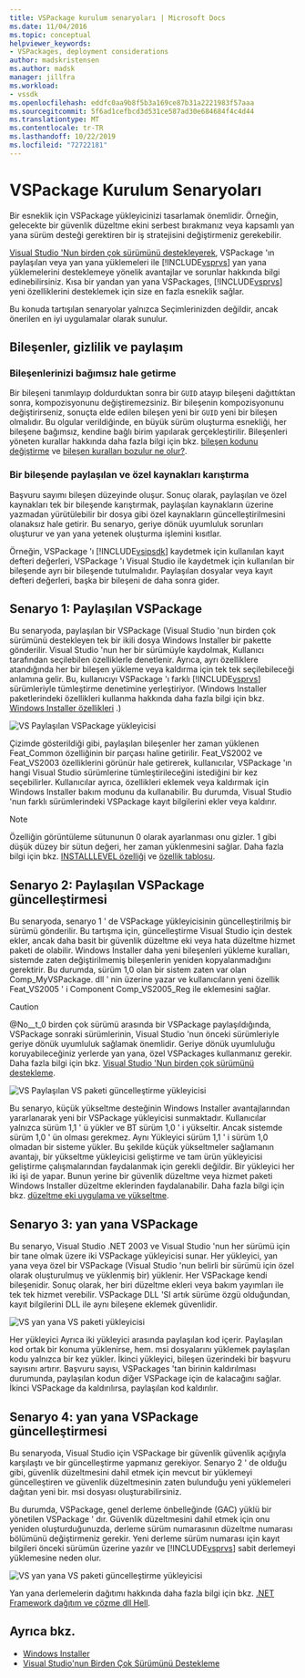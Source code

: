 ```yaml
---
title: VSPackage kurulum senaryoları | Microsoft Docs
ms.date: 11/04/2016
ms.topic: conceptual
helpviewer_keywords:
- VSPackages, deployment considerations
author: madskristensen
ms.author: madsk
manager: jillfra
ms.workload:
- vssdk
ms.openlocfilehash: eddfc0aa9b8f5b3a169ce87b31a2221983f57aaa
ms.sourcegitcommit: 5f6ad1cefbcd3d531ce587ad30e684684f4c4d44
ms.translationtype: MT
ms.contentlocale: tr-TR
ms.lasthandoff: 10/22/2019
ms.locfileid: "72722181"
---
```

# <a name="vspackage-setup-scenarios"></a>VSPackage Kurulum Senaryoları

Bir esneklik için VSPackage yükleyicinizi tasarlamak önemlidir. Örneğin, gelecekte bir güvenlik düzeltme ekini serbest bırakmanız veya kapsamlı yan yana sürüm desteği gerektiren bir iş stratejisini değiştirmeniz gerekebilir.

[Visual Studio 'Nun birden çok sürümünü destekleyerek](../../extensibility/supporting-multiple-versions-of-visual-studio.md), VSPackage 'ın paylaşılan veya yan yana yüklemeleri ile [!INCLUDE[vsprvs](../../code-quality/includes/vsprvs_md.md)] yan yana yüklemelerini desteklemeye yönelik avantajlar ve sorunlar hakkında bilgi edinebilirsiniz. Kısa bir yandan yan yana VSPackages, [!INCLUDE[vsprvs](../../code-quality/includes/vsprvs_md.md)] yeni özelliklerini desteklemek için size en fazla esneklik sağlar.

Bu konuda tartışılan senaryolar yalnızca Seçimlerinizden değildir, ancak önerilen en iyi uygulamalar olarak sunulur.

## <a name="components-privacy-and-sharing"></a>Bileşenler, gizlilik ve paylaşım

### <a name="make-your-components-independent"></a>Bileşenlerinizi bağımsız hale getirme

Bir bileşeni tanımlayıp doldurduktan sonra bir `GUID` atayıp bileşeni dağıttıktan sonra, kompozisyonunu değiştiremezsiniz. Bir bileşenin kompozisyonunu değiştirirseniz, sonuçta elde edilen bileşen yeni bir `GUID` yeni bir bileşen olmalıdır. Bu olgular verildiğinde, en büyük sürüm oluşturma esnekliği, her bileşene bağımsız, kendine bağlı birim yapılarak gerçekleştirilir. Bileşenleri yöneten kurallar hakkında daha fazla bilgi için bkz. [bileşen kodunu değiştirme](/windows/desktop/Msi/changing-the-component-code) ve [bileşen kuralları bozulur ne olur?](/windows/desktop/Msi/what-happens-if-the-component-rules-are-broken).

### <a name="do-not-mix-shared-and-private-resources-in-a-component"></a>Bir bileşende paylaşılan ve özel kaynakları karıştırma

Başvuru sayımı bileşen düzeyinde oluşur. Sonuç olarak, paylaşılan ve özel kaynakları tek bir bileşende karıştırmak, paylaşılan kaynakların üzerine yazmadan yürütülebilir bir dosya gibi özel kaynakların güncelleştirilmesini olanaksız hale getirir. Bu senaryo, geriye dönük uyumluluk sorunları oluşturur ve yan yana yetenek oluşturma işlemini kısıtlar.

Örneğin, VSPackage 'ı [!INCLUDE[vsipsdk](../../extensibility/includes/vsipsdk_md.md)] kaydetmek için kullanılan kayıt defteri değerleri, VSPackage 'ı Visual Studio ile kaydetmek için kullanılan bir bileşende ayrı bir bileşende tutulmalıdır. Paylaşılan dosyalar veya kayıt defteri değerleri, başka bir bileşeni de daha sonra gider.

## <a name="scenario-1-shared-vspackage"></a>Senaryo 1: Paylaşılan VSPackage

Bu senaryoda, paylaşılan bir VSPackage (Visual Studio 'nun birden çok sürümünü destekleyen tek bir ikili dosya Windows Installer bir pakette gönderilir. Visual Studio 'nun her bir sürümüyle kaydolmak, Kullanıcı tarafından seçilebilen özelliklerle denetlenir. Ayrıca, ayrı özelliklere atandığında her bir bileşen yükleme veya kaldırma için tek tek seçilebileceği anlamına gelir. Bu, kullanıcıyı VSPackage 'ı farklı [!INCLUDE[vsprvs](../../code-quality/includes/vsprvs_md.md)] sürümleriyle tümleştirme denetimine yerleştiriyor. (Windows Installer paketlerindeki özellikleri kullanma hakkında daha fazla bilgi için bkz. [Windows Installer özellikleri](/windows/desktop/Msi/windows-installer-features) .)

![VS Paylaşılan VSPackage yükleyicisi](../../extensibility/internals/media/vs_sharedpackage.gif "VS_SharedPackage")

Çizimde gösterildiği gibi, paylaşılan bileşenler her zaman yüklenen Feat_Common özelliğinin bir parçası haline getirilir. Feat_VS2002 ve Feat_VS2003 özelliklerini görünür hale getirerek, kullanıcılar, VSPackage 'ın hangi Visual Studio sürümlerine tümleştirileceğini istediğini bir kez seçebilirler. Kullanıcılar ayrıca, özellikleri eklemek veya kaldırmak için Windows Installer bakım modunu da kullanabilir. Bu durumda, Visual Studio 'nun farklı sürümlerindeki VSPackage kayıt bilgilerini ekler veya kaldırır.

> [!NOTE]
> Özelliğin görüntüleme sütununun 0 olarak ayarlanması onu gizler. 1 gibi düşük düzey bir sütun değeri, her zaman yüklenmesini sağlar. Daha fazla bilgi için bkz. [INSTALLLEVEL özelliği](/windows/desktop/Msi/installlevel) ve [özellik tablosu](/windows/desktop/Msi/feature-table).

## <a name="scenario-2-shared-vspackage-update"></a>Senaryo 2: Paylaşılan VSPackage güncelleştirmesi

Bu senaryoda, senaryo 1 ' de VSPackage yükleyicisinin güncelleştirilmiş bir sürümü gönderilir. Bu tartışma için, güncelleştirme Visual Studio için destek ekler, ancak daha basit bir güvenlik düzeltme eki veya hata düzeltme hizmet paketi de olabilir. Windows Installer daha yeni bileşenleri yükleme kuralları, sistemde zaten değiştirilmemiş bileşenlerin yeniden kopyalanmadığını gerektirir. Bu durumda, sürüm 1,0 olan bir sistem zaten var olan Comp_MyVSPackage. dll ' nin üzerine yazar ve kullanıcıların yeni özellik Feat_VS2005 ' i Component Comp_VS2005_Reg ile eklemesini sağlar.

> [!CAUTION]
> @No__t_0 birden çok sürümü arasında bir VSPackage paylaşıldığında, VSPackage sonraki sürümlerinin, Visual Studio 'nun önceki sürümleriyle geriye dönük uyumluluk sağlamak önemlidir. Geriye dönük uyumluluğu koruyabileceğiniz yerlerde yan yana, özel VSPackages kullanmanız gerekir. Daha fazla bilgi için bkz. [Visual Studio 'Nun birden çok sürümünü destekleme](../../extensibility/supporting-multiple-versions-of-visual-studio.md).

![VS Paylaşılan VS paketi güncelleştirme yükleyicisi](../../extensibility/internals/media/vs_sharedpackageupdate.gif "VS_SharedPackageUpdate")

Bu senaryo, küçük yükseltme desteğinin Windows Installer avantajlarından yararlanarak yeni bir VSPackage yükleyicisi sunmaktadır. Kullanıcılar yalnızca sürüm 1,1 ' ü yükler ve BT sürüm 1,0 ' i yükseltir. Ancak sistemde sürüm 1,0 ' ün olması gerekmez. Aynı Yükleyici sürüm 1,1 ' i sürüm 1,0 olmadan bir sisteme yükler. Bu şekilde küçük yükseltmeler sağlamanın avantajı, bir yükseltme yükleyicisi geliştirme ve tam ürün yükleyicisi geliştirme çalışmalarından faydalanmak için gerekli değildir. Bir yükleyici her iki işi de yapar. Bunun yerine bir güvenlik düzeltme veya hizmet paketi Windows Installer düzeltme eklerinden faydalanabilir. Daha fazla bilgi için bkz. [düzeltme eki uygulama ve yükseltme](/windows/desktop/Msi/patching-and-upgrades).

## <a name="scenario-3-side-by-side-vspackage"></a>Senaryo 3: yan yana VSPackage

Bu senaryo, Visual Studio .NET 2003 ve Visual Studio 'nun her sürümü için bir tane olmak üzere iki VSPackage yükleyicisi sunar. Her yükleyici, yan yana veya özel bir VSPackage (Visual Studio 'nun belirli bir sürümü için özel olarak oluşturulmuş ve yüklenmiş bir) yüklenir. Her VSPackage kendi bileşenidir. Sonuç olarak, her biri düzeltme ekleri veya bakım yayımları ile tek tek hizmet verebilir. VSPackage DLL 'SI artık sürüme özgü olduğundan, kayıt bilgilerini DLL ile aynı bileşene eklemek güvenlidir.

![VS yan yana VS paketi yükleyicisi](../../extensibility/internals/media/vs_sbys_package.gif "VS_SbyS_Package")

Her yükleyici Ayrıca iki yükleyici arasında paylaşılan kod içerir. Paylaşılan kod ortak bir konuma yüklenirse, hem. msi dosyalarını yüklemek paylaşılan kodu yalnızca bir kez yükler. İkinci yükleyici, bileşen üzerindeki bir başvuru sayısını artırır. Başvuru sayısı, VSPackages 'tan birinin kaldırılması durumunda, paylaşılan kodun diğer VSPackage için de kalacağını sağlar. İkinci VSPackage da kaldırılırsa, paylaşılan kod kaldırılır.

## <a name="scenario-4-side-by-side-vspackage-update"></a>Senaryo 4: yan yana VSPackage güncelleştirmesi

Bu senaryoda, Visual Studio için VSPackage bir güvenlik güvenlik açığıyla karşılaştı ve bir güncelleştirme yapmanız gerekiyor. Senaryo 2 ' de olduğu gibi, güvenlik düzeltmesini dahil etmek için mevcut bir yüklemeyi güncelleştiren ve güvenlik düzeltmesinin zaten bulunduğu yeni yüklemeleri dağıtan yeni bir. msi dosyası oluşturabilirsiniz.

Bu durumda, VSPackage, genel derleme önbelleğinde (GAC) yüklü bir yönetilen VSPackage ' dır. Güvenlik düzeltmesini dahil etmek için onu yeniden oluşturduğunuzda, derleme sürüm numarasının düzeltme numarası bölümünü değiştirmeniz gerekir. Yeni derleme sürüm numarası için kayıt bilgileri önceki sürümün üzerine yazılır ve [!INCLUDE[vsprvs](../../code-quality/includes/vsprvs_md.md)] sabit derlemeyi yüklemesine neden olur.

![VS yan yana VS paketi güncelleştirme yükleyicisi](../../extensibility/internals/media/vs_sbys_packageupdate.gif "VS_SbyS_PackageUpdate")

Yan yana derlemelerin dağıtımı hakkında daha fazla bilgi için bkz. [.NET Framework dağıtım ve çözme dll Hell](https://msdn.microsoft.com/library/ms973843.aspx).

## <a name="see-also"></a>Ayrıca bkz.

- [Windows Installer](/windows/desktop/Msi/windows-installer-portal)
- [Visual Studio'nun Birden Çok Sürümünü Destekleme](../../extensibility/supporting-multiple-versions-of-visual-studio.md)